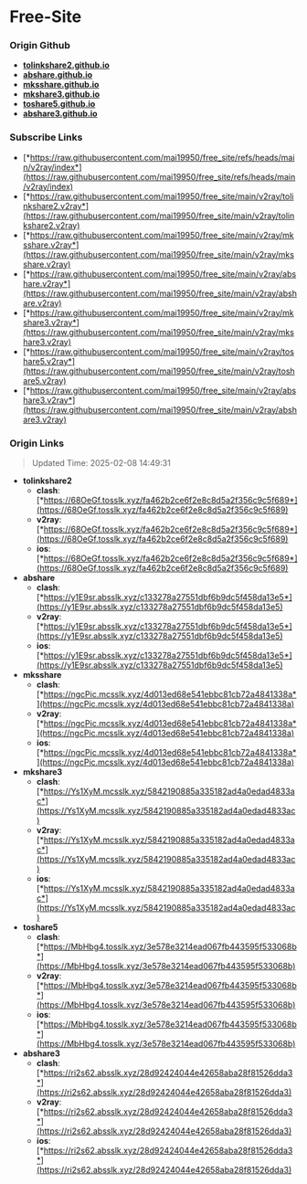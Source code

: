 # Free-Site

### Origin Github

- [**tolinkshare2.github.io**](https://github.com/tolinkshare2/tolinkshare2.github.io)
- [**abshare.github.io**](https://github.com/abshare/abshare.github.io)
- [**mksshare.github.io**](https://github.com/mksshare/mksshare.github.io)
- [**mkshare3.github.io**](https://github.com/mkshare3/mkshare3.github.io)
- [**toshare5.github.io**](https://github.com/toshare5/toshare5.github.io)
- [**abshare3.github.io**](https://github.com/abshare3/abshare3.github.io)

### Subscribe Links

- [*https://raw.githubusercontent.com/mai19950/free_site/refs/heads/main/v2ray/index*](https://raw.githubusercontent.com/mai19950/free_site/refs/heads/main/v2ray/index)
- [*https://raw.githubusercontent.com/mai19950/free_site/main/v2ray/tolinkshare2.v2ray*](https://raw.githubusercontent.com/mai19950/free_site/main/v2ray/tolinkshare2.v2ray)
- [*https://raw.githubusercontent.com/mai19950/free_site/main/v2ray/mksshare.v2ray*](https://raw.githubusercontent.com/mai19950/free_site/main/v2ray/mksshare.v2ray)
- [*https://raw.githubusercontent.com/mai19950/free_site/main/v2ray/abshare.v2ray*](https://raw.githubusercontent.com/mai19950/free_site/main/v2ray/abshare.v2ray)
- [*https://raw.githubusercontent.com/mai19950/free_site/main/v2ray/mkshare3.v2ray*](https://raw.githubusercontent.com/mai19950/free_site/main/v2ray/mkshare3.v2ray)
- [*https://raw.githubusercontent.com/mai19950/free_site/main/v2ray/toshare5.v2ray*](https://raw.githubusercontent.com/mai19950/free_site/main/v2ray/toshare5.v2ray)
- [*https://raw.githubusercontent.com/mai19950/free_site/main/v2ray/abshare3.v2ray*](https://raw.githubusercontent.com/mai19950/free_site/main/v2ray/abshare3.v2ray)

### Origin Links

> Updated Time: 2025-02-08 14:49:31

- **tolinkshare2**
  - **clash**: [*https://68OeGf.tosslk.xyz/fa462b2ce6f2e8c8d5a2f356c9c5f689*](https://68OeGf.tosslk.xyz/fa462b2ce6f2e8c8d5a2f356c9c5f689)
  - **v2ray**: [*https://68OeGf.tosslk.xyz/fa462b2ce6f2e8c8d5a2f356c9c5f689*](https://68OeGf.tosslk.xyz/fa462b2ce6f2e8c8d5a2f356c9c5f689)
  - **ios**: [*https://68OeGf.tosslk.xyz/fa462b2ce6f2e8c8d5a2f356c9c5f689*](https://68OeGf.tosslk.xyz/fa462b2ce6f2e8c8d5a2f356c9c5f689)
- **abshare**
  - **clash**: [*https://y1E9sr.absslk.xyz/c133278a27551dbf6b9dc5f458da13e5*](https://y1E9sr.absslk.xyz/c133278a27551dbf6b9dc5f458da13e5)
  - **v2ray**: [*https://y1E9sr.absslk.xyz/c133278a27551dbf6b9dc5f458da13e5*](https://y1E9sr.absslk.xyz/c133278a27551dbf6b9dc5f458da13e5)
  - **ios**: [*https://y1E9sr.absslk.xyz/c133278a27551dbf6b9dc5f458da13e5*](https://y1E9sr.absslk.xyz/c133278a27551dbf6b9dc5f458da13e5)
- **mksshare**
  - **clash**: [*https://ngcPic.mcsslk.xyz/4d013ed68e541ebbc81cb72a4841338a*](https://ngcPic.mcsslk.xyz/4d013ed68e541ebbc81cb72a4841338a)
  - **v2ray**: [*https://ngcPic.mcsslk.xyz/4d013ed68e541ebbc81cb72a4841338a*](https://ngcPic.mcsslk.xyz/4d013ed68e541ebbc81cb72a4841338a)
  - **ios**: [*https://ngcPic.mcsslk.xyz/4d013ed68e541ebbc81cb72a4841338a*](https://ngcPic.mcsslk.xyz/4d013ed68e541ebbc81cb72a4841338a)
- **mkshare3**
  - **clash**: [*https://Ys1XyM.mcsslk.xyz/5842190885a335182ad4a0edad4833ac*](https://Ys1XyM.mcsslk.xyz/5842190885a335182ad4a0edad4833ac)
  - **v2ray**: [*https://Ys1XyM.mcsslk.xyz/5842190885a335182ad4a0edad4833ac*](https://Ys1XyM.mcsslk.xyz/5842190885a335182ad4a0edad4833ac)
  - **ios**: [*https://Ys1XyM.mcsslk.xyz/5842190885a335182ad4a0edad4833ac*](https://Ys1XyM.mcsslk.xyz/5842190885a335182ad4a0edad4833ac)
- **toshare5**
  - **clash**: [*https://MbHbg4.tosslk.xyz/3e578e3214ead067fb443595f533068b*](https://MbHbg4.tosslk.xyz/3e578e3214ead067fb443595f533068b)
  - **v2ray**: [*https://MbHbg4.tosslk.xyz/3e578e3214ead067fb443595f533068b*](https://MbHbg4.tosslk.xyz/3e578e3214ead067fb443595f533068b)
  - **ios**: [*https://MbHbg4.tosslk.xyz/3e578e3214ead067fb443595f533068b*](https://MbHbg4.tosslk.xyz/3e578e3214ead067fb443595f533068b)
- **abshare3**
  - **clash**: [*https://ri2s62.absslk.xyz/28d92424044e42658aba28f81526dda3*](https://ri2s62.absslk.xyz/28d92424044e42658aba28f81526dda3)
  - **v2ray**: [*https://ri2s62.absslk.xyz/28d92424044e42658aba28f81526dda3*](https://ri2s62.absslk.xyz/28d92424044e42658aba28f81526dda3)
  - **ios**: [*https://ri2s62.absslk.xyz/28d92424044e42658aba28f81526dda3*](https://ri2s62.absslk.xyz/28d92424044e42658aba28f81526dda3)
